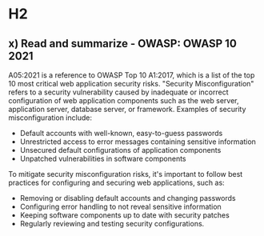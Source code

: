 # H2

## x) Read and summarize - OWASP: OWASP 10 2021

A05:2021 is a reference to OWASP Top 10 A1:2017, which is a list of the top 10 most critical web application security risks. "Security Misconfiguration" refers to a security vulnerability caused by inadequate or incorrect configuration of web application components such as the web server, application server, database server, or framework. Examples of security misconfiguration include:

+ Default accounts with well-known, easy-to-guess passwords
+ Unrestricted access to error messages containing sensitive information
+ Unsecured default configurations of application components
+ Unpatched vulnerabilities in software components

To mitigate security misconfiguration risks, it's important to follow best practices for configuring and securing web applications, such as:

+ Removing or disabling default accounts and changing passwords
+ Configuring error handling to not reveal sensitive information
+ Keeping software components up to date with security patches
+ Regularly reviewing and testing security configurations.

 
 
